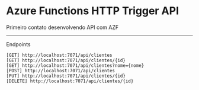# Azure Functions HTTP Trigger API

Primeiro contato desenvolvendo API com AZF

---

Endpoints
```
[GET] http://localhost:7071/api/clientes
[GET] http://localhost:7071/api/clientes/{id}
[GET] http://localhost:7071/api/clientes?nome={nome}
[POST] http://localhost:7071/api/clientes
[PUT] http://localhost:7071/api/clientes/{id}
[DELETE] http://localhost:7071/api/clientes/{id}
```

